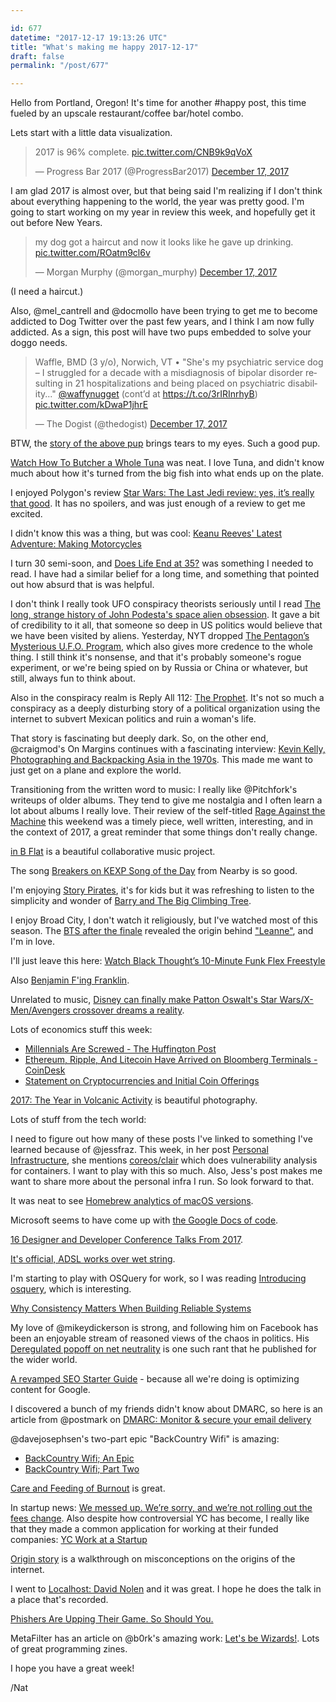 ```yaml
---

id: 677
datetime: "2017-12-17 19:13:26 UTC"
title: "What's making me happy 2017-12-17"
draft: false
permalink: "/post/677"

---
```


Hello from Portland, Oregon! It's time for another #happy post, this time fueled by an upscale restaurant/coffee bar/hotel combo.

Lets start with a little data visualization.

<blockquote class="twitter-tweet" data-lang="en"><p lang="en" dir="ltr">2017 is 96% complete. <a href="https://t.co/CNB9k9qVoX">pic.twitter.com/CNB9k9qVoX</a></p>&mdash; Progress Bar 2017 (@ProgressBar2017) <a href="https://twitter.com/ProgressBar2017/status/942327513094807552?ref_src=twsrc%Etfw">December 17, 2017</a></blockquote>

I am glad 2017 is almost over, but that being said I'm realizing if I don't think about everything happening to the world, the year was pretty good. I'm going to start working on my year in review this week, and hopefully get it out before New Years. 

<blockquote class="twitter-tweet" data-lang="en"><p lang="en" dir="ltr">my dog got a haircut and now it looks like he gave up drinking. <a href="https://t.co/ROatm9cl6v">pic.twitter.com/ROatm9cl6v</a></p>&mdash; Morgan Murphy (@morgan_murphy) <a href="https://twitter.com/morgan_murphy/status/942279171362865152?ref_src=twsrc%Etfw">December 17, 2017</a></blockquote>

(I need a haircut.)

Also, @mel_cantrell and @docmollo have been trying to get me to become addicted to Dog Twitter over the past few years, and I think I am now fully addicted. As a sign, this post will have two pups embedded to solve your doggo needs.

<blockquote class="twitter-tweet" data-lang="en"><p lang="en" dir="ltr">Waffle, BMD (3 y/o), Norwich, VT •  &quot;She&#39;s my psychiatric service dog – I struggled for a decade with a misdiagnosis of bipolar disorder resulting in 21 hospitalizations and being placed on psychiatric disability...&quot; <a href="https://twitter.com/waffynugget?ref_src=twsrc%Etfw">@waffynugget</a> (cont’d at <a href="https://t.co/3rIRInrhyB">https://t.co/3rIRInrhyB</a>) <a href="https://t.co/kDwaP1jhrE">pic.twitter.com/kDwaP1jhrE</a></p>&mdash; The Dogist (@thedogist) <a href="https://twitter.com/thedogist/status/942222044862799872?ref_src=twsrc%Etfw">December 17, 2017</a></blockquote>
<script async src="https://platform.twitter.com/widgets.js" charset="utf-8"></script>

BTW, the [story of the above pup](http://thedogist.com/post/168625591816/waffle-bernese-mountain-dog-3-yo-norwich-vt) brings tears to my eyes. Such a good pup.

[Watch How To Butcher a Whole Tuna](http://video.bonappetit.com/watch/how-to-butcher-a-tuna-every-cut-of-fish-explained) was neat. I love Tuna, and didn't know much about how it's turned from the big fish into what ends up on the plate.


I enjoyed Polygon's review [Star Wars: The Last Jedi review: yes, it’s really that good](https://www.polygon.com/2017/12/12/16749732/star-wars-review-the-last-jedi-rian-johnson-luke-rey). It has no spoilers, and was just enough of a review to get me excited.


I didn't know this was a thing, but was cool: [Keanu Reeves' Latest Adventure: Making Motorcycles](https://www.wired.com/story/keanu-reeves-latest-excellent-adventure-making-motorcycles/)


I turn 30 semi-soon, and [Does Life End at 35?](https://web.archive.org/web/20131101195131/http://kzhu.net/does-life-end-at-35.html) was something I needed to read. I have had a similar belief for a long time, and something that pointed out how absurd that is was helpful.

I don't think I really took UFO conspiracy theorists seriously until I read [The long, strange history of John Podesta's space alien obsession](https://www.washingtonpost.com/news/the-fix/wp/2016/04/08/the-long-strange-history-of-john-podestas-space-alien-obsession/). It gave a bit of credibility to it all, that someone so deep in US politics would believe that we have been visited by aliens. Yesterday, NYT dropped [The Pentagon’s Mysterious U.F.O. Program](https://nyti.ms/2kB62aH), which also gives more credence to the whole thing. I still think it's nonsense, and that it's probably someone's rogue experiment, or we're being spied on by Russia or China or whatever, but still, always fun to think about.

Also in the conspiracy realm is Reply All 112: [The Prophet](https://gimletmedia.com/episode/112-the-prophet/). It's not so much a conspiracy as a deeply disturbing story of a political organization using the internet to subvert Mexican politics and ruin a woman's life.

That story is fascinating but deeply dark. So, on the other end, @craigmod's On Margins continues with a fascinating interview: [Kevin Kelly, Photographing and Backpacking Asia in the 1970s](https://craigmod.com/onmargins/003/). This made me want to just get on a plane and explore the world.

Transitioning from the written word to music:  I really like @Pitchfork's writeups of older albums. They tend to give me nostalgia and I often learn a lot about albums I really love. Their review of the self-titled [Rage Against the Machine](https://pitchfork.com/reviews/albums/rage-against-the-machine-rage-against-the-machine/amp/?__twitter_impression=true) this weekend was a timely piece, well written, interesting, and in the context of 2017, a great reminder that some things don't really change.

[in B Flat](http://www.inbflat.net/) is a beautiful collaborative music project.

The song [Breakers on KEXP Song of the Day](http://pca.st/g7E7) from Nearby is so good.

I'm enjoying [Story Pirates](http://podcast.storypirates.com/), it's for kids but it was refreshing to listen to the simplicity and wonder of [Barry and The Big Climbing Tree](http://pca.st/QsT8).

I enjoy Broad City, I don't watch it religiously, but I've watched most of this season. The [BTS after the finale](https://twitter.com/broadcity/status/938785178264199168?lang=en) revealed the origin behind ["Leanne"](https://soundcloud.com/comedycentral/leanne), and I'm in love.

I'll just leave this here: [Watch Black Thought’s 10-Minute Funk Flex Freestyle](https://pitchfork.com/news/watch-black-thoughts-10-minute-funk-flex-freestyle/)

Also [Benjamin F'ing Franklin](https://www.npr.org/sections/allsongs/2017/12/15/571089043/hear-a-hamilton-outtake-benjamin-fing-franklin).

Unrelated to music, [Disney can finally make Patton Oswalt's Star Wars/X-Men/Avengers crossover dreams a reality](https://www.avclub.com/at-least-disney-can-finally-make-patton-oswalts-star-wa-1821311449).

Lots of economics stuff this week:

 - [Millennials Are Screwed - The Huffington Post](http://highline.huffingtonpost.com/articles/en/poor-millennials/)
 - [Ethereum, Ripple, And Litecoin Have Arrived on Bloomberg Terminals - CoinDesk](https://www.coindesk.com/ethereum-ripple-and-litecoin-have-arrived-on-bloomberg-terminals/amp/)
 - [Statement on Cryptocurrencies and Initial Coin Offerings](https://www.sec.gov/news/public-statement/statement-clayton-2017-12-11)

[2017: The Year in Volcanic Activity](https://www.theatlantic.com/photo/2017/12/2017-the-year-in-volcanic-activity/548273/) is beautiful photography.

Lots of stuff from the tech world:

 I need to figure out how many of these posts I've linked to something I've learned because of @jessfraz. This week, in her post [Personal Infrastructure](https://blog.jessfraz.com/post/personal-infrastructure/), she mentions [coreos/clair](https://github.com/coreos/clair) which does vulnerability analysis for containers. I want to play with this so much. Also, Jess's post makes me want to share more about the personal infra I run. So look forward to that.

It was neat to see [Homebrew analytics of macOS versions](https://brew.sh/analytics/os-version/).

Microsoft seems to have come up with [the Google Docs of code](https://code.visualstudio.com/blogs/2017/11/15/live-share).

[16 Designer and Developer Conference Talks From 2017](https://www.shopify.com/partners/blog/conference-talks).

[It's official, ADSL works over wet string](http://www.revk.uk/2017/12/its-official-adsl-works-over-wet-string.html?m=1).

I'm starting to play with OSQuery for work, so I was reading [Introducing osquery](https://code.facebook.com/posts/844436395567983/introducing-osquery/), which is interesting.

[Why Consistency Matters When Building Reliable Systems](https://www.nylas.com/blog/why-consistency-matters-when-building-reliable-systems)

My love of @mikeydickerson is strong, and following him on Facebook has been an enjoyable stream of reasoned views of the chaos in politics. His [Deregulated popoff on net neutrality](https://medium.com/@mikeyd/unregulated-popoff-on-net-neutrality-cb01917b499e) is one such rant that he published for the wider world.

[A revamped SEO Starter Guide](https://webmasters.googleblog.com/2017/12/a-revamped-seo-starter-guide_12.html) - because all we're doing is optimizing content for Google.

I discovered a bunch of my friends didn't know about DMARC, so here is an article from @postmark on [DMARC: Monitor & secure your email delivery](https://postmarkapp.com/guides/dmarc)

@davejosephsen's two-part epic "BackCountry Wifi" is amazing:

 - [BackCountry Wifi; An Epic](https://medium.com/@davejosephsen/backcountry-wifi-an-epic-99a09094f1cf)
 - [BackCountry Wifi; Part Two](https://medium.com/@davejosephsen/backcountry-wifi-part-2-86e16b8d46ce)


[Care and Feeding of Burnout](https://24ways.org/2017/care-and-feeding-of-burnout/) is great.

In startup news: [We messed up. We’re sorry, and we’re not rolling out the fees change](https://blog.patreon.com/not-rolling-out-fees-change/). Also despite how controversial YC has become, I really like that they made a common application for working at their funded companies: [YC Work at a Startup](https://www.workatastartup.com/)

[Origin story](https://adactio.com/journal/13187) is a walkthrough on misconceptions on the origins of the internet.

I went to [Localhost: David Nolen](https://www.recurse.com/events/localhost-david-nolen) and it was great. I hope he does the talk in a place that's recorded.

[Phishers Are Upping Their Game. So Should You.](https://krebsonsecurity.com/2017/12/phishers-are-upping-their-game-so-should-you/)

MetaFilter has an article on @b0rk's amazing work: [Let's be Wizards!](https://www.metafilter.com/171125/Lets-be-Wizards). Lots of great programming zines.


I hope you have a great week!

/Nat

